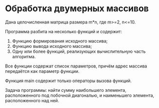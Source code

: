 # Обработка двумерных массивов
Дана целочисленная матрица размера m*n, где m>=2, n<=10.

Программа разбита на несколько функций и содержит: 
1) Функцию формирования исходного массива; 
2) Функцию вывода исходного массива; 
3) Одну или более функций, реализующих вычислительную часть алгоритма.  

Все функции содержат список параметров, причём адрес массива передаётся как параметр функции. 

Функция main содержит только операторы вызова функций. 

Задача программы: найти сумму наибольшего элемента, расположенного под побочной диагональю, и наименьшего элемента, расположенного над ней. 
